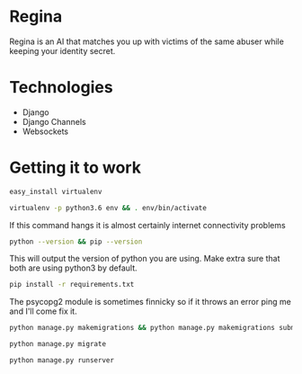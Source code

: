 # Regina

Regina is an AI that matches you up with victims of the same abuser while keeping your identity secret.

# Technologies

- Django
- Django Channels
- Websockets

# Getting it to work 

``` bash
easy_install virtualenv
```
``` bash
virtualenv -p python3.6 env && . env/bin/activate
```
If this command hangs it is almost certainly internet connectivity problems

``` bash
python --version && pip --version
```
This will output the version of python you are using. Make extra sure that both are using python3 by default.

``` bash
pip install -r requirements.txt
```
The psycopg2 module is sometimes finnicky so if it throws an error ping me and I'll come fix it.

``` bash
python manage.py makemigrations && python manage.py makemigrations submissions
```

``` bash
python manage.py migrate
```

``` bash
python manage.py runserver
```
